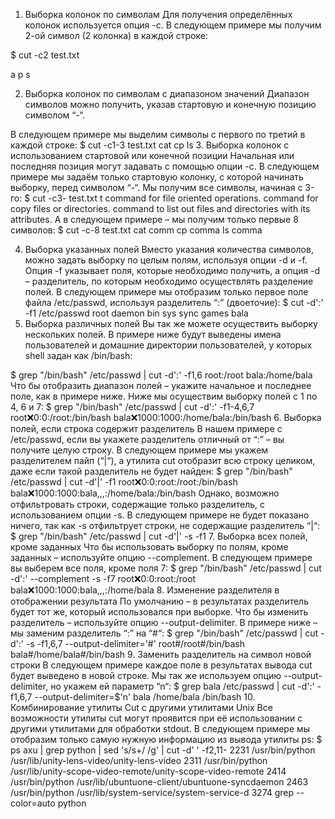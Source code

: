 1. Выборка колонок по символам
Для получения определённых колонок используется опция -c. В следующем примере мы получим 2-ой символ (2 колонка) в каждой строке:


$ cut -c2 test.txt

a
p
s

2. Выборка колонок по символам с диапазоном значений
Диапазон символов можно получить, указав стартовую и конечную позицию символом “-“.

В следующем примере мы выделим символы с первого по третий в каждой строке:
$ cut -c1-3 test.txt
cat
cp
ls
3. Выборка колонок с использованием стартовой или конечной позиции
Начальная или последняя позиция могут задавать с помощью опции -c.
В следующем примере мы задаём только стартовую колонку, с которой начинать выборку, перед символом “-“. Мы получим все символы, начиная с 3-го:
$ cut -c3- test.txt
t command for file oriented operations.
 command for copy files or directories.
 command to list out files and directories with its attributes.
А в следующем примере – мы получим только первые 8 символов:
$ cut -c-8 test.txt
cat comm
cp comma
ls comma

4. Выборка указанных полей
Вместо указания количества символов, можно задать выборку по целым полям, используя опции -d и -f. Опция -f указывает поля, которые необходимо получить, а опция -d – разделитель, по которым необходимо осуществлять разделение полей.
В следующем примере мы отобразим только первое поле файла /etc/passwd, используя разделитель “:” (двоеточие):
$ cut -d':' -f1 /etc/passwd
root
daemon
bin
sys
sync
games
bala
5. Выборка различных полей
Вы так же можете осуществить выборку нескольких полей. В примере ниже будут выведены имена пользователей и домашние директории пользователей, у которых shell задан как /bin/bash:

$ grep "/bin/bash" /etc/passwd | cut -d':' -f1,6
root:/root
bala:/home/bala
Что бы отобразить диапазон полей – укажите начальное и последнее поле, как в примере ниже. Ниже мы осуществим выборку полей с 1 по 4, 6 и 7:
$ grep "/bin/bash" /etc/passwd | cut -d':' -f1-4,6,7
root:x:0:0:/root:/bin/bash
bala:x:1000:1000:/home/bala:/bin/bash
6. Выборка полей, если строка содержит разделитель
В нашем примере с /etc/passwd, если вы укажете разделитель отличный от “:” – вы получите целую строку.
В следующем примере мы укажем разделителем пайп (“|“), а утилита cut отобразит всю строку целиком, даже если такой разделитель не будет найден:
$ grep "/bin/bash" /etc/passwd | cut -d'|'  -f1
root:x:0:0:root:/root:/bin/bash
bala:x:1000:1000:bala,,,:/home/bala:/bin/bash
Однако, возможно отфильтровать строки, содержащие только разделитель, с использованием опции -s.
В следующем примере не будет показано ничего, так как -s отфильтрует строки, не содержащие разделитель “|“:
$ grep "/bin/bash" /etc/passwd | cut -d'|' -s -f1
7. Выборка всех полей, кроме заданных
Что бы использовать выборку по полям, кроме заданных – используйте опцию --complement.
В следующем примере вы выберем все поля, кроме поля 7:
$ grep "/bin/bash" /etc/passwd | cut -d':' --complement -s -f7
root:x:0:0:root:/root
bala:x:1000:1000:bala,,,:/home/bala
8. Изменение разделителя в отображении результата
По умолчанию – в результатах разделитель будет тот же, который использовался при выборке.
Что бы изменить разделитель – используйте опцию --output-delimiter.
В примере ниже – мы заменим разделитель “:” на “#“:
$ grep "/bin/bash" /etc/passwd | cut -d':'  -s -f1,6,7 --output-delimiter='#'
root#/root#/bin/bash
bala#/home/bala#/bin/bash
9. Заменить разделитель на символ новой строки
В следующем примере каждое поле в результатах вывода cut будет выведено в новой строке. Мы так же используем опцию --output-delimiter, но укажем ей параметр “n“:
$ grep bala /etc/passwd | cut -d':' -f1,6,7 --output-delimiter=$'n'
bala
/home/bala
/bin/bash
10. Комбинирование утилиты Cut с другими утилитами Unix
Все возможности утилиты cut могут проявится при её использовании с другими утилитами для обработки stdout.
В следующем примере мы отобразим только самую нужную информацию из вывода утилиты ps:
$ ps axu | grep python | sed 's/s+/ /g' | cut -d' ' -f2,11-
2231 /usr/bin/python /usr/lib/unity-lens-video/unity-lens-video
2311 /usr/bin/python /usr/lib/unity-scope-video-remote/unity-scope-video-remote
2414 /usr/bin/python /usr/lib/ubuntuone-client/ubuntuone-syncdaemon
2463 /usr/bin/python /usr/lib/system-service/system-service-d
3274 grep --color=auto python
